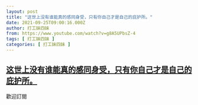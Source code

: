 ```yaml
---
layout: post
title: "这世上没有谁能真的感同身受，只有你自己才是自己的庇护所。"
date: 2021-09-25T09:00:16.000Z
author: 打工妹四妹
from: https://www.youtube.com/watch?v=g8A5UPbsZ-4
tags: [ 打工妹四妹 ]
categories: [ 打工妹四妹 ]
---
```

<!--1632560416000-->
[这世上没有谁能真的感同身受，只有你自己才是自己的庇护所。](https://www.youtube.com/watch?v=g8A5UPbsZ-4)
------

<div>
歡迎訂閱
</div>
